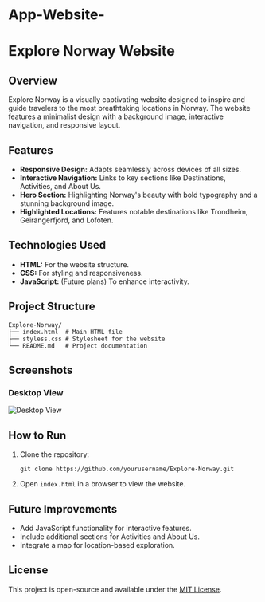 # App-Website-
# Explore Norway Website

## Overview
Explore Norway is a visually captivating website designed to inspire and guide travelers to the most breathtaking locations in Norway. The website features a minimalist design with a background image, interactive navigation, and responsive layout.

## Features
- **Responsive Design:** Adapts seamlessly across devices of all sizes.
- **Interactive Navigation:** Links to key sections like Destinations, Activities, and About Us.
- **Hero Section:** Highlighting Norway's beauty with bold typography and a stunning background image.
- **Highlighted Locations:** Features notable destinations like Trondheim, Geirangerfjord, and Lofoten.

## Technologies Used
- **HTML:** For the website structure.
- **CSS:** For styling and responsiveness.
- **JavaScript:** (Future plans) To enhance interactivity.

## Project Structure
```
Explore-Norway/
├── index.html  # Main HTML file
├── styless.css # Stylesheet for the website
└── README.md   # Project documentation
```

## Screenshots
### Desktop View
![Desktop View](https://wallpapercat.com/w/full/4/f/a/31233-3840x2160-desktop-4k-norway-background-photo.jpg)

## How to Run
1. Clone the repository:
   ```
   git clone https://github.com/yourusername/Explore-Norway.git
   ```
2. Open `index.html` in a browser to view the website.

## Future Improvements
- Add JavaScript functionality for interactive features.
- Include additional sections for Activities and About Us.
- Integrate a map for location-based exploration.

## License
This project is open-source and available under the [MIT License](LICENSE).

